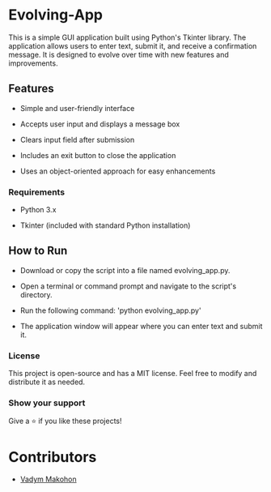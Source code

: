 # Evolving-App
This is a simple GUI application built using Python's Tkinter library. The application allows users to enter text, submit it, and receive a confirmation message. It is designed to evolve over time with new features and improvements.

## Features

- Simple and user-friendly interface

- Accepts user input and displays a message box

- Clears input field after submission

- Includes an exit button to close the application

- Uses an object-oriented approach for easy enhancements

### Requirements

- Python 3.x

- Tkinter (included with standard Python installation)

## How to Run

- Download or copy the script into a file named evolving_app.py.

- Open a terminal or command prompt and navigate to the script's directory.

- Run the following command: 'python evolving_app.py'

- The application window will appear where you can enter text and submit it.

### License

This project is open-source and has a MIT license. Feel free to modify and distribute it as needed.

### Show your support

Give a ⭐ if you like these projects!

# Contributors

- [Vadym Makohon](https://github.com/VadymMakohon)
